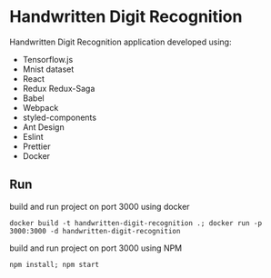 # Handwritten Digit Recognition

Handwritten Digit Recognition application developed using:

* Tensorflow.js
* Mnist dataset
* React
* Redux Redux-Saga
* Babel
* Webpack
* styled-components
* Ant Design
* Eslint
* Prettier
* Docker

## Run
build and run project on port 3000 using docker

    docker build -t handwritten-digit-recognition .; docker run -p 3000:3000 -d handwritten-digit-recognition

build and run project on port 3000 using NPM

    npm install; npm start